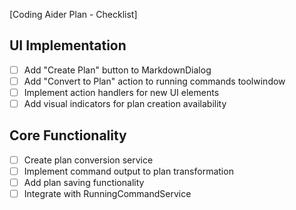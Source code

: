 [Coding Aider Plan - Checklist]

## UI Implementation
- [ ] Add "Create Plan" button to MarkdownDialog
- [ ] Add "Convert to Plan" action to running commands toolwindow
- [ ] Implement action handlers for new UI elements
- [ ] Add visual indicators for plan creation availability

## Core Functionality
- [ ] Create plan conversion service
- [ ] Implement command output to plan transformation
- [ ] Add plan saving functionality
- [ ] Integrate with RunningCommandService
